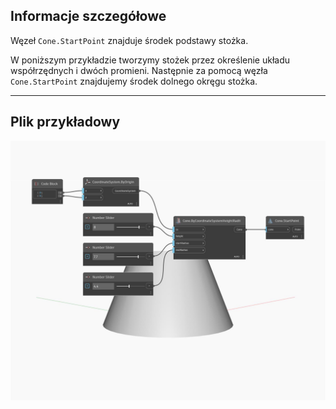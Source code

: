 ## Informacje szczegółowe
Węzeł `Cone.StartPoint` znajduje środek podstawy stożka.

W poniższym przykładzie tworzymy stożek przez określenie układu współrzędnych i dwóch promieni. Następnie za pomocą węzła `Cone.StartPoint` znajdujemy środek dolnego okręgu stożka.

___
## Plik przykładowy

![StartPoint](./Autodesk.DesignScript.Geometry.Cone.StartPoint_img.jpg)

